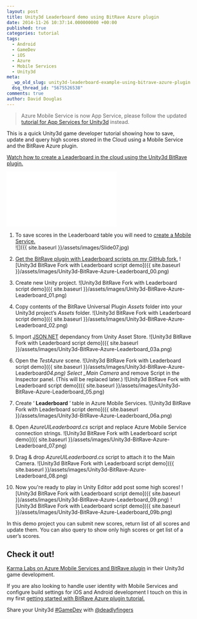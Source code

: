 ```yaml
---
layout: post
title: Unity3d Leaderboard demo using BitRave Azure plugin
date: 2014-11-26 10:37:14.000000000 +00:00
published: true
categories: tutorial
tags:
  - Android
  - GameDev
  - iOS
  - Azure
  - Mobile Services
  - Unity3d
meta:
  _wp_old_slug: unity3d-leaderboard-example-using-bitrave-azure-plugin
  dsq_thread_id: "5675526538"
comments: true
author: David Douglas
---
```


> Azure Mobile Service is now App Service, please follow the updated [tutorial for App Services for Unity3d](http://www.deadlyfingers.net/azure/azure-app-services-for-unity3d/) instead.

This is a quick Unity3d game developer tutorial showing how to save, update and query high scores stored in the Cloud using a Mobile Service and the BitRave Azure plugin.

[Watch how to create a Leaderboard in the cloud using the Unity3d BitRave plugin.](https://www.youtube.com/watch?v=KGEabheqcRA&list=UUjk0-NQz-za6C0OULRWq_Gg)

<div class="video"><iframe src="//www.youtube.com/embed/KGEabheqcRA" frameborder="0" allowfullscreen></iframe></div>

1. To save scores in the Leaderboard table you will need to [create a Mobile Service.](http://bit.ly/azureportal)  
   ![]({{ site.baseurl }}/assets/images/Slide07.jpg)

2. [Get the BitRave plugin with Leaderboard scripts on my GitHub fork.](http://bit.ly/getbitrave)
   ![Unity3d BitRave Fork with Leaderboard script demo]({{ site.baseurl }}/assets/images/Unity3d-BitRave-Azure-Leaderboard_00.png)

3. Create new Unity project.
   ![Unity3d BitRave Fork with Leaderboard script demo]({{ site.baseurl }}/assets/images/Unity3d-BitRave-Azure-Leaderboard_01.png)

4. Copy contents of the BitRave Universal Plugin _Assets_ folder into your Unity3d project’s _Assets_ folder.
   ![Unity3d BitRave Fork with Leaderboard script demo]({{ site.baseurl }}/assets/images/Unity3d-BitRave-Azure-Leaderboard_02.png)

5. Import [JSON.NET](http://bit.ly/bitravejson) dependancy from Unity Asset Store.
   ![Unity3d BitRave Fork with Leaderboard script demo]({{ site.baseurl }}/assets/images/Unity3d-BitRave-Azure-Leaderboard_03a.png)

6. Open the _TestAzure_ scene.
   ![Unity3d BitRave Fork with Leaderboard script demo]({{ site.baseurl }}/assets/images/Unity3d-BitRave-Azure-Leaderboard*04.png)
   Select \_Main Camera* and remove Script in the Inspector panel. (This will be replaced later.)
   ![Unity3d BitRave Fork with Leaderboard script demo]({{ site.baseurl }}/assets/images/Unity3d-BitRave-Azure-Leaderboard_05.png)

7. Create ‘ **Leaderboard** ’ table in Azure Mobile Services.
   ![Unity3d BitRave Fork with Leaderboard script demo]({{ site.baseurl }}/assets/images/Unity3d-BitRave-Azure-Leaderboard_06a.png)

8. Open _AzureUILeaderboard.cs_ script and replace Azure Mobile Service connection strings.
   ![Unity3d BitRave Fork with Leaderboard script demo]({{ site.baseurl }}/assets/images/Unity3d-BitRave-Azure-Leaderboard_07.png)

9. Drag & drop _AzureUILeaderboard.cs_ script to attach it to the Main Camera.
   ![Unity3d BitRave Fork with Leaderboard script demo]({{ site.baseurl }}/assets/images/Unity3d-BitRave-Azure-Leaderboard_08.png)

10. Now you're ready to play in Unity Editor add post some high scores!
    ![Unity3d BitRave Fork with Leaderboard script demo]({{ site.baseurl }}/assets/images/Unity3d-BitRave-Azure-Leaderboard_09.png)
    ![Unity3d BitRave Fork with Leaderboard script demo]({{ site.baseurl }}/assets/images/Unity3d-BitRave-Azure-Leaderboard_09b.png)

In this demo project you can submit new scores, return list of all scores and update them. You can also query to show only high scores or get list of a user’s scores.

## Check it out!

[Karma Labs on Azure Mobile Services and BitRave plugin](http://blogs.msdn.com/b/cdndevs/archive/2014/09/15/how-i-used-azure-mobile-services-in-my-unity-game.aspx) in their Unity3d game development.

If you are also looking to handle user identity with Mobile Services and configure build settings for iOS and Android development I touch on this in my first [getting started with BitRave Azure plugin tutorial.](http://www.deadlyfingers.net/azure/unity3d-game-dev-with-azure-mobile-services-using-bitrave-plugin/)

Share your Unity3d [#GameDev](https://twitter.com/search?q=%23GameDev&src=typd) with [@deadlyfingers](https://twitter.com/deadlyfingers)
